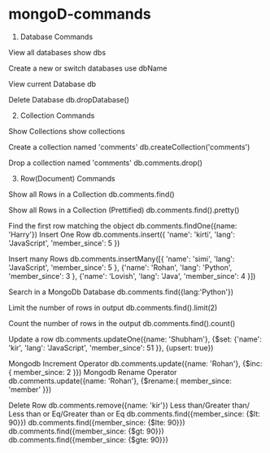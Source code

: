 # mongoD-commands

1. Database Commands

View all databases
show dbs

Create a new or switch databases
use dbName

View current Database
db

Delete Database
db.dropDatabase()

2. Collection Commands

Show Collections
show collections

Create a collection named 'comments'
db.createCollection('comments')

Drop a collection named 'comments'
db.comments.drop()

3. Row(Document) Commands

Show all Rows in a Collection 
db.comments.find()

Show all Rows in a Collection (Prettified)
db.comments.find().pretty()

Find the first row matching the object
db.comments.findOne({name: 'Harry'})
Insert One Row
db.comments.insert({
    'name': 'kirti',
    'lang': 'JavaScript',
    'member_since': 5
 })

Insert many Rows
db.comments.insertMany([{
    'name': 'simi',
    'lang': 'JavaScript',
    'member_since': 5
    }, 
    {'name': 'Rohan',
    'lang': 'Python',
    'member_since': 3
    },
    {'name': 'Lovish',
    'lang': 'Java',
    'member_since': 4
}])

Search in a MongoDb Database
db.comments.find({lang:'Python'})

Limit the number of rows in output
db.comments.find().limit(2)

Count the number of rows in the output
db.comments.find().count()

Update a row
db.comments.updateOne({name: 'Shubham'},
{$set: {'name': 'kir',
    'lang': 'JavaScript',
    'member_since': 51
}}, {upsert: true})

Mongodb Increment Operator
db.comments.update({name: 'Rohan'},
{$inc:{
    member_since: 2
}})
Mongodb Rename Operator
db.comments.update({name: 'Rohan'},
{$rename:{
    member_since: 'member'
}})

Delete Row 
db.comments.remove({name: 'kir'})
Less than/Greater than/ Less than or Eq/Greater than or Eq
db.comments.find({member_since: {$lt: 90}})
db.comments.find({member_since: {$lte: 90}})
db.comments.find({member_since: {$gt: 90}})
db.comments.find({member_since: {$gte: 90}})
